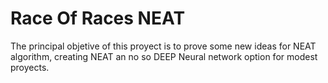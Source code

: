 Race Of Races NEAT
==================


The principal objetive of this proyect is to prove some new ideas for NEAT algorithm, creating NEAT an no so DEEP Neural network option for modest proyects.




